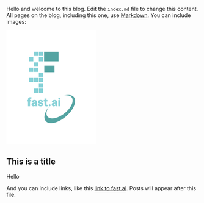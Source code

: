 Hello and welcome to this blog. Edit the `index.md` file to change this content. All pages on the blog, including this one, use [Markdown](https://guides.github.com/features/mastering-markdown/). You can include images:

![Image of fast.ai logo](images/logo.png)

## This is a title
Hello

And you can include links, like this [link to fast.ai](https://www.fast.ai). Posts will appear after this file. 
